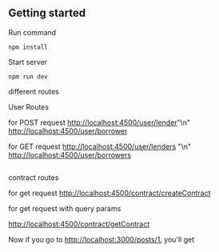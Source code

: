 ## Getting started

Run command

```
npm install
```

Start server

```
npm run dev
```

different routes

User Routes

for POST request
[http://localhost:4500/user/lender](http://localhost:4500/user/lender)"\n"
[http://localhost:4500/user/borrower](http://localhost:4500/user/borrower)


for GET request
[http://localhost:4500/user/lenders](http://localhost:4500/user/lenders) "\n"
[http://localhost:4500/user/borrowers](http://localhost:4500/user/borrowers)

```
```
contract routes

for get request
[http://localhost:4500/contract/createContract](http://localhost:4500/contract/createContract)

for get request with query params

[http://localhost:4500/contract/getContract](http://localhost:4500/contract/getContract)


Now if you go to [http://localhost:3000/posts/1](http://localhost:3000/posts/1), you'll get
